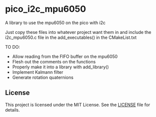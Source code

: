 # pico_i2c_mpu6050
A library to use the mpu6050 on the pico with i2c

Just copy these files into whatever project want them in and include the i2c_mpu6050.c file in the add_executables() in the CMakeList.txt

TO DO:
- Allow reading from the FIFO buffer on the mpu6050
- Flesh out the comments on the functions
- Properly make it into a library with add_library()
- Implement Kalmann filter
- Generate rotation quaternions

## License

This project is licensed under the MIT License. See the [LICENSE](./LICENSE) file for details.
